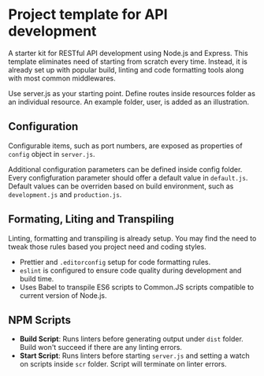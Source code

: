 # Project template for API development

A starter kit for RESTful API development using Node.js and Express. This template eliminates need of starting from scratch every time. Instead, it is already set up with popular build, linting and code formatting tools along with most common middlewares.

Use server.js as your starting point. Define routes inside resources folder as an individual resource. An example folder, user, is added as an illustration.

## Configuration
 Configurable items, such as port numbers, are exposed as properties of `config` object in `server.js`. 
 
 Additional configuration parameters can be defined inside config folder. Every configfuration parameter should offer a default value in `default.js`. Default values can be overriden based on build environment, such as `development.js` and `production.js`.

## Formating, Liting and Transpiling
Linting, formatting and transpiling is already setup. You may find the need to tweak those rules based you project need and coding styles.
- Prettier and `.editorconfig` setup for code formatting rules. 
- `eslint` is configured to ensure code quality during development and build time.
- Uses Babel to transpile ES6 scripts to Common.JS scripts compatible to current version of Node.js.

## NPM Scripts
- **Build Script**: Runs linters before generating output under `dist` folder. Build won't succeed if there are any linting errors.
- **Start Script**: Runs linters before starting `server.js` and setting a watch on scripts inside `scr` folder. Script will terminate on linter errors.